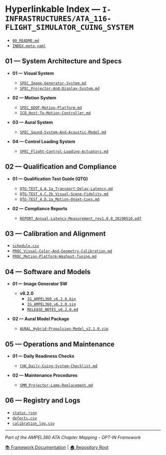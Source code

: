 # Hyperlinkable Index — `I-INFRASTRUCTURES/ATA_116-FLIGHT_SIMULATOR_CUING_SYSTEM`

* [`00_README.md`](00_README.md)
* [`INDEX.meta.yaml`](INDEX.meta.yaml)

## 01 — System Architecture and Specs

* **01 — Visual System**
  * [`SPEC_Image-Generator-System.md`](01-SYSTEM_ARCHITECTURE_AND_SPECS/01-VISUAL_SYSTEM/SPEC_Image-Generator-System.md)
  * [`SPEC_Projector-And-Display-System.md`](01-SYSTEM_ARCHITECTURE_AND_SPECS/01-VISUAL_SYSTEM/SPEC_Projector-And-Display-System.md)

* **02 — Motion System**
  * [`SPEC_6DOF-Motion-Platform.md`](01-SYSTEM_ARCHITECTURE_AND_SPECS/02-MOTION_SYSTEM/SPEC_6DOF-Motion-Platform.md)
  * [`ICD_Host-To-Motion-Controller.md`](01-SYSTEM_ARCHITECTURE_AND_SPECS/02-MOTION_SYSTEM/ICD_Host-To-Motion-Controller.md)

* **03 — Aural System**
  * [`SPEC_Sound-System-And-Acoustic-Model.md`](01-SYSTEM_ARCHITECTURE_AND_SPECS/03-AURAL_SYSTEM/SPEC_Sound-System-And-Acoustic-Model.md)

* **04 — Control Loading System**
  * [`SPEC_Flight-Control-Loading-Actuators.md`](01-SYSTEM_ARCHITECTURE_AND_SPECS/04-CONTROL_LOADING_SYSTEM/SPEC_Flight-Control-Loading-Actuators.md)

## 02 — Qualification and Compliance

* **01 — Qualification Test Guide (QTG)**
  * [`QTG-TEST_4.A.1a_Transport-Delay-Latency.md`](02-QUALIFICATION_AND_COMPLIANCE/01-QUALIFICATION_TEST_GUIDE_QTG/QTG-TEST_4.A.1a_Transport-Delay-Latency.md)
  * [`QTG-TEST_4.C.2b_Visual-Scene-Fidelity.md`](02-QUALIFICATION_AND_COMPLIANCE/01-QUALIFICATION_TEST_GUIDE_QTG/QTG-TEST_4.C.2b_Visual-Scene-Fidelity.md)
  * [`QTG-TEST_4.D.1a_Motion-Onset-Cues.md`](02-QUALIFICATION_AND_COMPLIANCE/01-QUALIFICATION_TEST_GUIDE_QTG/QTG-TEST_4.D.1a_Motion-Onset-Cues.md)

* **02 — Compliance Reports**
  * [`REPORT_Annual-Latency-Measurement_rev1.0.0_20290510.pdf`](02-QUALIFICATION_AND_COMPLIANCE/02-COMPLIANCE_REPORTS/REPORT_Annual-Latency-Measurement_rev1.0.0_20290510.pdf)

## 03 — Calibration and Alignment

* [`schedule.csv`](03-CALIBRATION_AND_ALIGNMENT/schedule.csv)
* [`PROC_Visual-Color-And-Geometry-Calibration.md`](03-CALIBRATION_AND_ALIGNMENT/PROC_Visual-Color-And-Geometry-Calibration.md)
* [`PROC_Motion-Platform-Washout-Tuning.md`](03-CALIBRATION_AND_ALIGNMENT/PROC_Motion-Platform-Washout-Tuning.md)

## 04 — Software and Models

* **01 — Image Generator SW**
  * **v6.2.0**
    * [`IG_AMPEL360_v6.2.0.bin`](04-SOFTWARE_AND_MODELS/01-IMAGE_GENERATOR_SW/v6.2.0/IG_AMPEL360_v6.2.0.bin)
    * [`IG_AMPEL360_v6.2.0.sig`](04-SOFTWARE_AND_MODELS/01-IMAGE_GENERATOR_SW/v6.2.0/IG_AMPEL360_v6.2.0.sig)
    * [`RELEASE_NOTES_v6.2.0.md`](04-SOFTWARE_AND_MODELS/01-IMAGE_GENERATOR_SW/v6.2.0/RELEASE_NOTES_v6.2.0.md)

* **02 — Aural Model Package**
  * [`AURAL_Hybrid-Propulsion-Model_v2.1.0.zip`](04-SOFTWARE_AND_MODELS/02-AURAL_MODEL_PACKAGE/AURAL_Hybrid-Propulsion-Model_v2.1.0.zip)

## 05 — Operations and Maintenance

* **01 — Daily Readiness Checks**
  * [`CHK_Daily-Cuing-System-Checklist.md`](05-OPERATIONS_AND_MAINTENANCE/01-DAILY_READINESS_CHECKS/CHK_Daily-Cuing-System-Checklist.md)

* **02 — Maintenance Procedures**
  * [`SMM_Projector-Lamp-Replacement.md`](05-OPERATIONS_AND_MAINTENANCE/02-MAINTENANCE_PROCEDURES/SMM_Projector-Lamp-Replacement.md)

## 06 — Registry and Logs

* [`status.json`](06-REGISTRY_AND_LOGS/status.json)
* [`defects.csv`](06-REGISTRY_AND_LOGS/defects.csv)
* [`calibration_log.csv`](06-REGISTRY_AND_LOGS/calibration_log.csv)

---

*Part of the AMPEL360 ATA Chapter Mapping - OPT-IN Framework*

[📚 Framework Documentation](../../README.md) | [🏠 Repository Root](../../../README.md)
